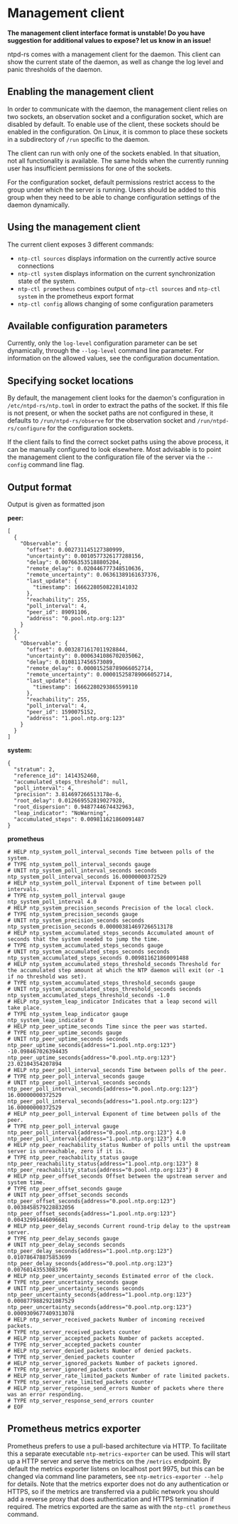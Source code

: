 # Management client

**The management client interface format is unstable! Do you have suggestion
for additional values to expose? let us know in an issue!**

ntpd-rs comes with a management client for the daemon. This client can show the
current state of the daemon, as well as change the log level and panic
thresholds of the daemon.

## Enabling the management client

In order to communicate with the daemon, the management client relies on two
sockets, an observation socket and a configuration socket, which are disabled
by default. To enable use of the client, these sockets should be enabled in
the configuration. On Linux, it is common to place these sockets in a
subdirectory of `/run` specific to the daemon.

The client can run with only one of the sockets enabled. In that situation, not
all functionality is available. The same holds when the currently running user
has insufficient permissions for one of the sockets.

For the configuration socket, default permissions restrict access to the group
under which the server is running. Users should be added to this group when
they need to be able to change configuration settings of the daemon dynamically.

## Using the management client

The current client exposes 3 different commands:
- `ntp-ctl sources` displays information on the currently active source connections
- `ntp-ctl system` displays information on the current synchronization state of
  the system.
- `ntp-ctl prometheus` combines output of `ntp-ctl sources` and `ntp-ctl system`
  in the prometheus export format
- `ntp-ctl config` allows changing of some configuration parameters

## Available configuration parameters

Currently, only the `log-level` configuration parameter can be set dynamically,
through the `--log-level` command line parameter. For information on the
allowed values, see the configuration documentation.

## Specifying socket locations

By default, the management client looks for the daemon's configuration in
`/etc/ntpd-rs/ntp.toml` in order to extract the paths of the socket. If this
file is not present, or when the socket paths are not configured in these, it
defaults to `/run/ntpd-rs/observe` for the observation socket and
`/run/ntpd-rs/configure` for the configuration sockets.

If the client fails to find the correct socket paths using the above process,
it can be manually configured to look elsewhere. Most advisable is to point
the management client to the configuration file of the server via the
`--config` command line flag.

## Output format

Output is given as formatted json

**peer:**
```
[
  {
    "Observable": {
      "offset": 0.002731145127380999,
      "uncertainty": 0.0010577326177288156,
      "delay": 0.007663535188805204,
      "remote_delay": 0.020446777348510636,
      "remote_uncertainty": 0.06361389161637376,
      "last_update": {
        "timestamp": 16662280508228141032
      },
      "reachability": 255,
      "poll_interval": 4,
      "peer_id": 89091106,
      "address": "0.pool.ntp.org:123"
    }
  },
  {
    "Observable": {
      "offset": 0.0032871617011928844,
      "uncertainty": 0.0006341086702035062,
      "delay": 0.0108117456573089,
      "remote_delay": 0.000015258789066052714,
      "remote_uncertainty": 0.000015258789066052714,
      "last_update": {
        "timestamp": 16662280293865599110
      },
      "reachability": 255,
      "poll_interval": 4,
      "peer_id": 1590075152,
      "address": "1.pool.ntp.org:123"
    }
  }
]

```

**system:**
```
{
  "stratum": 2,
  "reference_id": 1414352460,
  "accumulated_steps_threshold": null,
  "poll_interval": 4,
  "precision": 3.814697266513178e-6,
  "root_delay": 0.012669552819027928,
  "root_dispersion": 0.9487744674432963,
  "leap_indicator": "NoWarning",
  "accumulated_steps": 0.009811621860091487
}
```

**prometheus**

```
# HELP ntp_system_poll_interval_seconds Time between polls of the system.
# TYPE ntp_system_poll_interval_seconds gauge
# UNIT ntp_system_poll_interval_seconds seconds
ntp_system_poll_interval_seconds 16.00000000372529
# HELP ntp_system_poll_interval Exponent of time between poll intervals.
# TYPE ntp_system_poll_interval gauge
ntp_system_poll_interval 4.0
# HELP ntp_system_precision_seconds Precision of the local clock.
# TYPE ntp_system_precision_seconds gauge
# UNIT ntp_system_precision_seconds seconds
ntp_system_precision_seconds 0.000003814697266513178
# HELP ntp_system_accumulated_steps_seconds Accumulated amount of seconds that the system needed to jump the time.
# TYPE ntp_system_accumulated_steps_seconds gauge
# UNIT ntp_system_accumulated_steps_seconds seconds
ntp_system_accumulated_steps_seconds 0.009811621860091488
# HELP ntp_system_accumulated_steps_threshold_seconds Threshold for the accumulated step amount at which the NTP daemon will exit (or -1 if no threshold was set).
# TYPE ntp_system_accumulated_steps_threshold_seconds gauge
# UNIT ntp_system_accumulated_steps_threshold_seconds seconds
ntp_system_accumulated_steps_threshold_seconds -1.0
# HELP ntp_system_leap_indicator Indicates that a leap second will take place.
# TYPE ntp_system_leap_indicator gauge
ntp_system_leap_indicator 0
# HELP ntp_peer_uptime_seconds Time since the peer was started.
# TYPE ntp_peer_uptime_seconds gauge
# UNIT ntp_peer_uptime_seconds seconds
ntp_peer_uptime_seconds{address="1.pool.ntp.org:123"} -10.098467026394435
ntp_peer_uptime_seconds{address="0.pool.ntp.org:123"} 23.02104354207894
# HELP ntp_peer_poll_interval_seconds Time between polls of the peer.
# TYPE ntp_peer_poll_interval_seconds gauge
# UNIT ntp_peer_poll_interval_seconds seconds
ntp_peer_poll_interval_seconds{address="0.pool.ntp.org:123"} 16.00000000372529
ntp_peer_poll_interval_seconds{address="1.pool.ntp.org:123"} 16.00000000372529
# HELP ntp_peer_poll_interval Exponent of time between polls of the peer.
# TYPE ntp_peer_poll_interval gauge
ntp_peer_poll_interval{address="0.pool.ntp.org:123"} 4.0
ntp_peer_poll_interval{address="1.pool.ntp.org:123"} 4.0
# HELP ntp_peer_reachability_status Number of polls until the upstream server is unreachable, zero if it is.
# TYPE ntp_peer_reachability_status gauge
ntp_peer_reachability_status{address="1.pool.ntp.org:123"} 8
ntp_peer_reachability_status{address="0.pool.ntp.org:123"} 8
# HELP ntp_peer_offset_seconds Offset between the upstream server and system time.
# TYPE ntp_peer_offset_seconds gauge
# UNIT ntp_peer_offset_seconds seconds
ntp_peer_offset_seconds{address="0.pool.ntp.org:123"} 0.0038458579228832056
ntp_peer_offset_seconds{address="1.pool.ntp.org:123"} 0.00432991446096681
# HELP ntp_peer_delay_seconds Current round-trip delay to the upstream server.
# TYPE ntp_peer_delay_seconds gauge
# UNIT ntp_peer_delay_seconds seconds
ntp_peer_delay_seconds{address="1.pool.ntp.org:123"} 0.010786478875853699
ntp_peer_delay_seconds{address="0.pool.ntp.org:123"} 0.00760143553083796
# HELP ntp_peer_uncertainty_seconds Estimated error of the clock.
# TYPE ntp_peer_uncertainty_seconds gauge
# UNIT ntp_peer_uncertainty_seconds seconds
ntp_peer_uncertainty_seconds{address="1.pool.ntp.org:123"} 0.0008779882921087529
ntp_peer_uncertainty_seconds{address="0.pool.ntp.org:123"} 0.0009309677409313078
# HELP ntp_server_received_packets Number of incoming received packets.
# TYPE ntp_server_received_packets counter
# HELP ntp_server_accepted_packets Number of packets accepted.
# TYPE ntp_server_accepted_packets counter
# HELP ntp_server_denied_packets Number of denied packets.
# TYPE ntp_server_denied_packets counter
# HELP ntp_server_ignored_packets Number of packets ignored.
# TYPE ntp_server_ignored_packets counter
# HELP ntp_server_rate_limited_packets Number of rate limited packets.
# TYPE ntp_server_rate_limited_packets counter
# HELP ntp_server_response_send_errors Number of packets where there was an error responding.
# TYPE ntp_server_response_send_errors counter
# EOF

```

## Prometheus metrics exporter
Prometheus prefers to use a pull-based architecture via HTTP. To facilitate this
a separate executable `ntp-metrics-exporter` can be used. This will start up a
HTTP server and serve the metrics on the `/metrics` endpoint. By default the
metrics exporter listens on localhost port 9975, but this can be changed via
command line parameters, see `ntp-metrics-exporter --help` for details. Note
that the metrics exporter does not do any authentication or HTTPS, so if the
metrics are transferred via a public network you should add a reverse proxy that
does authentication and HTTPS termination if required. The metrics exported are
the same as with the `ntp-ctl prometheus` command.
